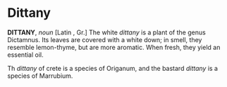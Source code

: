 # Dittany

**DITTANY**, _noun_ \[Latin , Gr.\] The white _dittany_ is a plant of the genus Dictamnus. Its leaves are covered with a white down; in smell, they resemble lemon-thyme, but are more aromatic. When fresh, they yield an essential oil.

Th _dittany_ of crete is a species of Origanum, and the bastard _dittany_ is a species of Marrubium.